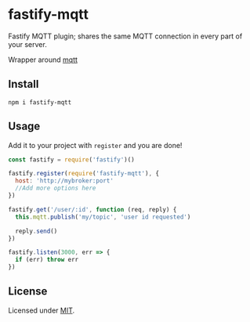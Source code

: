 # fastify-mqtt

Fastify MQTT plugin; shares the same MQTT connection in every part of your server.

Wrapper around [mqtt](https://www.npmjs.com/package/mqtt)

## Install

```
npm i fastify-mqtt
```

## Usage
Add it to your project with `register` and you are done!  

```js
const fastify = require('fastify')()

fastify.register(require('fastify-mqtt'), {  
  host: 'http://mybroker:port'
  //Add more options here
})

fastify.get('/user/:id', function (req, reply) {
  this.mqtt.publish('my/topic', 'user id requested')

  reply.send()
})

fastify.listen(3000, err => {
  if (err) throw err
})
```

## License

Licensed under [MIT](./LICENSE).